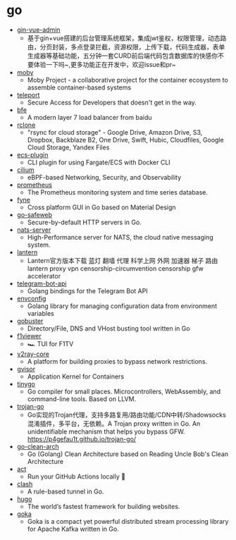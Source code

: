 # go
- [gin-vue-admin](https://github.com/flipped-aurora/gin-vue-admin)
  - 基于gin+vue搭建的后台管理系统框架，集成jwt鉴权，权限管理，动态路由，分页封装，多点登录拦截，资源权限，上传下载，代码生成器，表单生成器等基础功能，五分钟一套CURD前后端代码包含数据库的快感你不要体验一下吗~,更多功能正在开发中，欢迎issue和pr~
- [moby](https://github.com/moby/moby)
  - Moby Project - a collaborative project for the container ecosystem to assemble container-based systems
- [teleport](https://github.com/gravitational/teleport)
  - Secure Access for Developers that doesn't get in the way.
- [bfe](https://github.com/bfenetworks/bfe)
  - A modern layer 7 load balancer from baidu
- [rclone](https://github.com/rclone/rclone)
  - "rsync for cloud storage" - Google Drive, Amazon Drive, S3, Dropbox, Backblaze B2, One Drive, Swift, Hubic, Cloudfiles, Google Cloud Storage, Yandex Files
- [ecs-plugin](https://github.com/docker/ecs-plugin)
  - CLI plugin for using Fargate/ECS with Docker CLI
- [cilium](https://github.com/cilium/cilium)
  - eBPF-based Networking, Security, and Observability
- [prometheus](https://github.com/prometheus/prometheus)
  - The Prometheus monitoring system and time series database.
- [fyne](https://github.com/fyne-io/fyne)
  - Cross platform GUI in Go based on Material Design
- [go-safeweb](https://github.com/google/go-safeweb)
  - Secure-by-default HTTP servers in Go.
- [nats-server](https://github.com/nats-io/nats-server)
  - High-Performance server for NATS, the cloud native messaging system.
- [lantern](https://github.com/getlantern/lantern)
  - Lantern官方版本下载 蓝灯 翻墙 代理 科学上网 外网 加速器 梯子 路由 lantern proxy vpn censorship-circumvention censorship gfw accelerator
- [telegram-bot-api](https://github.com/go-telegram-bot-api/telegram-bot-api)
  - Golang bindings for the Telegram Bot API
- [envconfig](https://github.com/kelseyhightower/envconfig)
  - Golang library for managing configuration data from environment variables
- [gobuster](https://github.com/OJ/gobuster)
  - Directory/File, DNS and VHost busting tool written in Go
- [f1viewer](https://github.com/SoMuchForSubtlety/f1viewer)
  - 🏎️ TUI for F1TV
- [v2ray-core](https://github.com/v2ray/v2ray-core)
  - A platform for building proxies to bypass network restrictions.
- [gvisor](https://github.com/google/gvisor)
  - Application Kernel for Containers
- [tinygo](https://github.com/tinygo-org/tinygo)
  - Go compiler for small places. Microcontrollers, WebAssembly, and command-line tools. Based on LLVM.
- [trojan-go](https://github.com/p4gefau1t/trojan-go)
  - Go实现的Trojan代理，支持多路复用/路由功能/CDN中转/Shadowsocks混淆插件，多平台，无依赖。A Trojan proxy written in Go. An unidentifiable mechanism that helps you bypass GFW. https://p4gefau1t.github.io/trojan-go/
- [go-clean-arch](https://github.com/bxcodec/go-clean-arch)
  - Go (Golang) Clean Architecture based on Reading Uncle Bob's Clean Architecture
- [act](https://github.com/nektos/act)
  - Run your GitHub Actions locally 🚀
- [clash](https://github.com/Dreamacro/clash)
  - A rule-based tunnel in Go.
- [hugo](https://github.com/gohugoio/hugo)
  - The world’s fastest framework for building websites.
- [goka](https://github.com/lovoo/goka)
  - Goka is a compact yet powerful distributed stream processing library for Apache Kafka written in Go.
